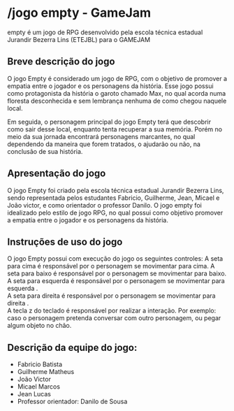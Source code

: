 # /jogo empty - GameJam

empty é um jogo de RPG desenvolvido pela escola técnica estadual Jurandir Bezerra Lins (ETEJBL) para o GAMEJAM

## Breve descrição do jogo 

O jogo Empty é considerado um jogo de RPG, com o objetivo  de promover a empatia  entre o jogador e os personagens da história. Esse jogo possui como protagonista da história o garoto chamado Max, no qual acorda numa floresta desconhecida e sem lembrança nenhuma de como chegou naquele local. 

Em seguida, o personagem principal do jogo Empty terá que descobrir como sair desse local, enquanto tenta recuperar a sua memória.  Porém no meio da sua jornada encontrará personagens marcantes, no qual dependendo da maneira que forem tratados, o ajudarão ou não, na conclusão de sua história. 


## Apresentação do jogo

O jogo Empty foi criado pela escola técnica estadual Jurandir Bezerra Lins, sendo representada pelos estudantes Fabricio, Guilherme,  Jean, Micael e João victor, e como orientador o professor Danilo. O jogo empty foi idealizado pelo estilo de jogo RPG, no qual possui como objetivo promover a empatia  entre o jogador e os personagens da história.  

## Instruções de uso do jogo

O jogo Empty possui com execução do jogo os seguintes controles:
A seta para cima é responsável por o personagem se movimentar para cima. 
A seta para baixo é responsável por o personagem se movimentar para baixo.  
A seta para esquerda é responsável por o personagem se movimentar para esquerda .  
A seta para direita é responsável por o personagem se movimentar para direita .  
A tecla z do teclado é responsável por realizar a interação. Por exemplo: caso o personagem pretenda conversar com outro personagem, ou pegar algum objeto no chão. 

## Descrição da equipe do jogo: 
 
* Fabricio Batista
* Guilherme Matheus
* João Victor
* Micael Marcos
* Jean Lucas
* Professor orientador: Danilo de Sousa

 
